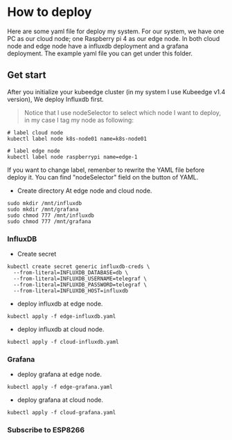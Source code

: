 # How to deploy
Here are some yaml file for deploy my system.
For our system, we have one PC as our cloud node; one Raspberry pi 4 as our edge node.
In both cloud node and edge node have a influxdb deployment and a grafana deployment. The example yaml file you can get under this folder.

## Get start
After you initialize your kubeedge cluster (in my system I use Kubeedge v1.4 version), We deploy Influxdb first.

> Notice that I use nodeSelector to select which node I want to deploy, in my case I tag my node as following:
```=cmd
# label cloud node
kubectl label node k8s-node01 name=k8s-node01

# label edge node
kubectl label node raspberrypi name=edge-1
```
If you want to change label, remenber to rewrite the YAML file before deploy it. You can find "nodeSelector" field on the button of YAML.

* Create directory
At edge node and cloud node.
```=cmd
sudo mkdir /mnt/influxdb
sudo mkdir /mnt/grafana
sudo chmod 777 /mnt/influxdb
sudo chmod 777 /mnt/grafana
```

### InfluxDB
* Create secret
```=cmd
kubectl create secret generic influxdb-creds \
  --from-literal=INFLUXDB_DATABASE=db \
  --from-literal=INFLUXDB_USERNAME=telegraf \
  --from-literal=INFLUXDB_PASSWORD=telegraf \
  --from-literal=INFLUXDB_HOST=influxdb
```

* deploy influxdb at edge node.
```=cmd
kubectl apply -f edge-influxdb.yaml
```

* deploy influxdb at cloud node.
```=cmd
kubectl apply -f cloud-influxdb.yaml
```

### Grafana
* deploy grafana at edge node.
```=cmd
kubectl apply -f edge-grafana.yaml
```

* deploy grafana at cloud node.
```=cmd
kubectl apply -f cloud-grafana.yaml
```
### Subscribe to ESP8266

